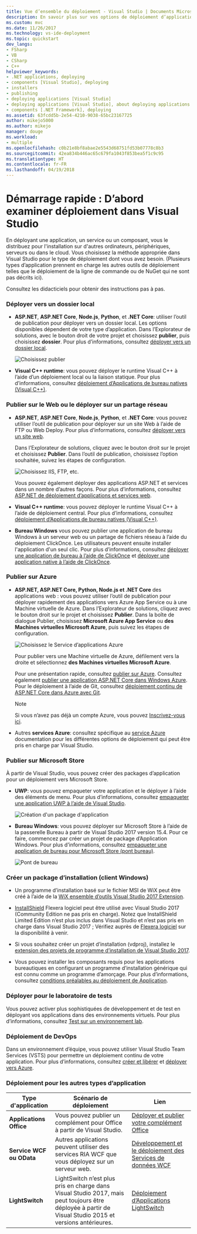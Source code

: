 ```yaml
---
title: Vue d’ensemble du déploiement - Visual Studio | Documents Microsoft
description: En savoir plus sur vos options de déploiement d’applications à partir de Visual Studio.
ms.custom: mvc
ms.date: 11/26/2017
ms.technology: vs-ide-deployment
ms.topic: quickstart
dev_langs:
- FSharp
- VB
- CSharp
- C++
helpviewer_keywords:
- .NET applications, deploying
- components [Visual Studio], deploying
- installers
- publishing
- deploying applications [Visual Studio]
- deploying applications [Visual Studio], about deploying applications
- components [.NET Framework], deploying
ms.assetid: 63fcdd5b-2e54-4210-9038-65bc23167725
author: mikejo5000
ms.author: mikejo
manager: douge
ms.workload:
- multiple
ms.openlocfilehash: c0b21e8bf8abae2e5543d68751fd53b07778c8b3
ms.sourcegitcommit: 42ea834b446ac65c679fa1043f853bea5f1c9c95
ms.translationtype: HT
ms.contentlocale: fr-FR
ms.lasthandoff: 04/19/2018
---
```

# <a name="quickstart-first-look-at-deployment-in-visual-studio"></a>Démarrage rapide : D’abord examiner déploiement dans Visual Studio

En déployant une application, un service ou un composant, vous le distribuez pour l'installation sur d'autres ordinateurs, périphériques, serveurs ou dans le cloud. Vous choisissez la méthode appropriée dans Visual Studio pour le type de déploiement dont vous avez besoin. (Plusieurs types d’application prennent en charge les autres outils de déploiement telles que le déploiement de la ligne de commande ou de NuGet qui ne sont pas décrits ici).

Consultez les didacticiels pour obtenir des instructions pas à pas.

### <a name="deploy-to-local-folder"></a>Déployer vers un dossier local

- **ASP.NET**, **ASP.NET Core**, **Node.js**, **Python**, et **.NET Core**: utiliser l’outil de publication pour déployer vers un dossier local. Les options disponibles dépendent de votre type d’application. Dans l’Explorateur de solutions, avec le bouton droit de votre projet et choisissez **publier**, puis choisissez **dossier**. Pour plus d’informations, consultez [déployer vers un dossier local](quickstart-deploy-to-local-folder.md).

    ![Choisissez publier](../deployment/media/quickstart-publish.png)

- **Visual C++ runtime**: vous pouvez déployer le runtime Visual C++ à l’aide d’un déploiement local ou la liaison statique. Pour plus d’informations, consultez [déploiement d’Applications de bureau natives (Visual C++)](/cpp/ide/deploying-native-desktop-applications-visual-cpp). 

### <a name="publish-to-web-or-deploy-to-network-share"></a>Publier sur le Web ou le déployer sur un partage réseau

- **ASP.NET**, **ASP.NET Core**, **Node.js**, **Python**, et **.NET Core**: vous pouvez utiliser l’outil de publication pour déployer sur un site Web à l’aide de FTP ou Web Deploy. Pour plus d’informations, consultez [déployer vers un site web](quickstart-deploy-to-a-web-site.md).

    Dans l’Explorateur de solutions, cliquez avec le bouton droit sur le projet et choisissez **Publier**. Dans l’outil de publication, choisissez l’option souhaitée, suivez les étapes de configuration.

    ![Choisissez IIS, FTP, etc.](../deployment/media/quickstart-publish-iis-ftp.png)

    Vous pouvez également déployer des applications ASP.NET et services dans un nombre d’autres façons. Pour plus d’informations, consultez [ASP.NET de déploiement d’applications et services web](http://www.asp.net/aspnet/overview/deployment).

- **Visual C++ runtime**: vous pouvez déployer le runtime Visual C++ à l’aide de déploiement central. Pour plus d’informations, consultez [déploiement d’Applications de bureau natives (Visual C++)](/cpp/ide/deploying-native-desktop-applications-visual-cpp). 

- **Bureau Windows** vous pouvez publier une application de bureau Windows à un serveur web ou un partage de fichiers réseau à l’aide du déploiement ClickOnce. Les utilisateurs peuvent ensuite installer l'application d'un seul clic. Pour plus d’informations, consultez [déployer une application de bureau à l’aide de ClickOnce](how-to-publish-a-clickonce-application-using-the-publish-wizard.md) et [déployer une application native à l’aide de ClickOnce](/cpp/ide/clickonce-deployment-for-visual-cpp-applications).

### <a name="publish-to-azure"></a>Publier sur Azure

- **ASP.NET, ASP.NET Core, Python, Node.js et .NET Core** des applications web : vous pouvez utiliser l’outil de publication pour déployer rapidement des applications vers Azure App Service ou à une Machine virtuelle de Azure. Dans l’Explorateur de solutions, cliquez avec le bouton droit sur le projet et choisissez **Publier**. Dans la boîte de dialogue Publier, choisissez **Microsoft Azure App Service** ou **des Machines virtuelles Microsoft Azure**, puis suivez les étapes de configuration.

    ![Choisissez le Service d’applications Azure](../deployment/media/quickstart-publish-azure.png "choisissez Azure App Service")

    Pour publier vers une Machine virtuelle de Azure, défilement vers la droite et sélectionnez **des Machines virtuelles Microsoft Azure**.

    Pour une présentation rapide, consultez [publier sur Azure](quickstart-deploy-to-azure.md). Consultez également [publier une application ASP.NET Core dans Windows Azure](/aspnet/core/tutorials/publish-to-azure-webapp-using-vs). Pour le déploiement à l’aide de Git, consultez [déploiement continu de ASP.NET Core dans Azure avec Git](/aspnet/core/publishing/azure-continuous-deployment).

    > [!NOTE]
    > Si vous n’avez pas déjà un compte Azure, vous pouvez [Inscrivez-vous ici](https://azure.microsoft.com/free/?ref=microsoft.com&utm_source=microsoft.com&utm_medium=doc&utm_campaign=visualstudio).

- Autres **services Azure**: consultez spécifique au [service Azure](/azure/#pivot=products) documentation pour les différentes options de déploiement qui peut être pris en charge par Visual Studio.

### <a name="publish-to-microsoft-store"></a>Publier sur Microsoft Store

À partir de Visual Studio, vous pouvez créer des packages d’application pour un déploiement vers Microsoft Store.

- **UWP**: vous pouvez empaqueter votre application et le déployer à l’aide des éléments de menu. Pour plus d’informations, consultez [empaqueter une application UWP à l’aide de Visual Studio](/windows/uwp/packaging/packaging-uwp-apps).

    ![Création d'un package d'application](../deployment/media/feature-tour-create-app-package.jpg)

- **Bureau Windows**: vous pouvez déployer sur Microsoft Store à l’aide de la passerelle Bureau à partir de Visual Studio 2017 version 15.4. Pour ce faire, commencez par créer un projet de package d’Application Windows. Pour plus d’informations, consultez [empaqueter une application de bureau pour Microsoft Store (pont bureau)](/windows/uwp/porting/desktop-to-uwp-packaging-dot-net).

    ![Pont de bureau](../deployment/media/feature-tour-desktop-bridge.png)

### <a name="create-an-installer-package-windows-client"></a>Créer un package d’installation (client Windows)

- Un programme d’installation basé sur le fichier MSI de WiX peut être créé à l’aide de la [WiX ensemble d’outils Visual Studio 2017 Extension](https://marketplace.visualstudio.com/items?itemName=RobMensching.WixToolsetVisualStudio2017Extension).

- [InstallShield](https://www.flexerasoftware.com/producer/products/software-installation/installshield-software-installer/tab/requirements) Flexera logiciel peut être utilisé avec Visual Studio 2017 (Community Edition ne pas pris en charge). Notez que InstallShield Limited Edition n’est plus inclus dans Visual Studio et n’est pas pris en charge dans Visual Studio 2017 ; Vérifiez auprès de [Flexera logiciel](http://learn.flexerasoftware.com/content/IS-EVAL-InstallShield-Limited-Edition-Visual-Studio) sur la disponibilité à venir.

- Si vous souhaitez créer un projet d’installation (vdproj), installez le [extension des projets de programme d’installation de Visual Studio 2017](https://marketplace.visualstudio.com/items?itemName=VisualStudioProductTeam.MicrosoftVisualStudio2017InstallerProjects#overview).

- Vous pouvez installer les composants requis pour les applications bureautiques en configurant un programme d’installation générique qui est connu comme un programme d’amorçage. Pour plus d’informations, consultez [conditions préalables au déploiement de Application](../deployment/application-deployment-prerequisites.md).

### <a name="deploy-to-test-lab"></a>Déployer pour le laboratoire de tests

Vous pouvez activer plus sophistiquées de développement et de test en déployant vos applications dans des environnements virtuels. Pour plus d’informations, consultez [Test sur un environnement lab](../test/lab-management/using-a-lab-environment-for-your-application-lifecycle.md).

### <a name="devops-deployment"></a>Déploiement de DevOps

Dans un environnement d’équipe, vous pouvez utiliser Visual Studio Team Services (VSTS) pour permettre un déploiement continu de votre application. Pour plus d’informations, consultez [créer et libérer](/vsts/build-release/index) et [déployer vers Azure](/vsts/deploy-azure/index).

### <a name="deployment-for-other-app-types"></a>Déploiement pour les autres types d’application

| Type d'application | Scénario de déploiement | Lien |
| --- | --- | --- |
| **Applications Office** | Vous pouvez publier un complément pour Office à partir de Visual Studio. | [Déployer et publier votre complément Office](https://dev.office.com/docs/add-ins/publish/publish) |
| **Service WCF ou OData**  | Autres applications peuvent utiliser des services RIA WCF que vous déployez sur un serveur web. | [Développement et le déploiement des Services de données WCF](/dotnet/framework/data/wcf/developing-and-deploying-wcf-data-services) |
| **LightSwitch** | LightSwitch n’est plus pris en charge dans Visual Studio 2017, mais peut toujours être déployée à partir de Visual Studio 2015 et versions antérieures. | [Déploiement d’Applications LightSwitch](http://msdn.microsoft.com/Library/4818d933-295c-4ecc-9148-7ad9ca28dcdb) | 

